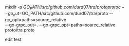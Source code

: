 mkdir -p $GO_PATH/src/github.com/durd07/tra/proto
protoc --go_out=$GO_PATH/src/github.com/durd07/tra/proto --go_opt=paths=source_relative \
    --go-grpc_out=. --go-grpc_opt=paths=source_relative \
    proto/tra.proto


edit test
